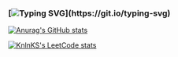 ### [![Typing SVG](https://readme-typing-svg.herokuapp.com?font=Fira+Code&duration=3000&pause=1000&color=15C828&width=435&lines=Hi%2C+i'm+a+C%2FC%2B%2B+developer...)](https://git.io/typing-svg)

[![Anurag's GitHub stats](https://github-readme-stats.vercel.app/api?username=anuraghazra)](https://github.com/anuraghazra/github-readme-stats)
<!--
**droysky/droysky** is a ✨ _special_ ✨ repository because its `README.md` (this file) appears on your GitHub profile.

Here are some ideas to get you started:

- 🔭 I’m currently working on ...
- 🌱 I’m currently learning ...
- 👯 I’m looking to collaborate on ...
- 🤔 I’m looking for help with ...
- 💬 Ask me about ...
- 📫 How to reach me: ...
- 😄 Pronouns: ...
- ⚡ Fun fact: ...
-->
[![KnlnKS's LeetCode stats](https://leetcode-stats-six.vercel.app/api?username=droysky&theme=dark)](https://github.com/KnlnKS/leetcode-stats)

